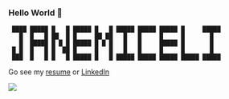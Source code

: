 ### Hello World 👋
```
 ████ █████ █   █ █████ █   █ █████ █████ █████ █     █████ 
   █  █   █ ██  █ █     ██ ██   █   █     █     █       █   
   █  █████ █ █ █ █████ █ █ █   █   █     █████ █       █   
 █ █  █   █ █  ██ █     █   █   █   █     █     █       █   
 ███  █   █ █   █ █████ █   █ █████ █████ █████ █████ █████ 
```
Go see my [resume](https://janemiceli.github.io) or [LinkedIn](https://www.linkedin.com/in/janemiceli)

<img src="https://github-readme-stats-janemiceli.vercel.app/api/top-langs/?username=janemiceli&layout=pie&theme=github_dark"/>


